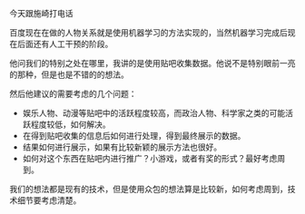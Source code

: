 今天跟施崎打电话

百度现在在做的人物关系就是使用机器学习的方法实现的，当然机器学习完成后现在后面还有人工干预的阶段。

他问我们的特别之处在哪里，我讲的是使用贴吧收集数据。他说不是特别眼前一亮的那种，但是也是不错的的想法。

然后他建议的需要考虑的几个问题：

- 娱乐人物、动漫等贴吧中的活跃程度较高，而政治人物、科学家之类的可能活跃程度较低，如何解决。
- 在得到贴吧收集的信息后如何进行处理，得到最终展示的数据。
- 结果如何进行展示，如果有比较新颖的展示方法也很好。
- 如何对这个东西在贴吧内进行推广？小游戏，或者有奖的形式？最好考虑周到。

我们的想法都是现有的技术，但是使用众包的想法算是比较新，如何考虑周到，技术细节要考虑清楚。